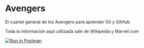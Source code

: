 # Avengers

El cuartel general de los Avengers para aprender Git y GitHub

Toda la información aquí utilizada sale de Wikipedia y Marvel.com

[![Run in Postman](https://run.pstmn.io/button.svg)](https://god.gw.postman.com/run-collection/19434935-60179b5d-08a3-4086-b805-75e57781ba5d?action=collection%2Ffork&collection-url=entityId%3D19434935-60179b5d-08a3-4086-b805-75e57781ba5d%26entityType%3Dcollection%26workspaceId%3D32b8ca89-c5bc-48d8-934c-4354a12c51bc)
